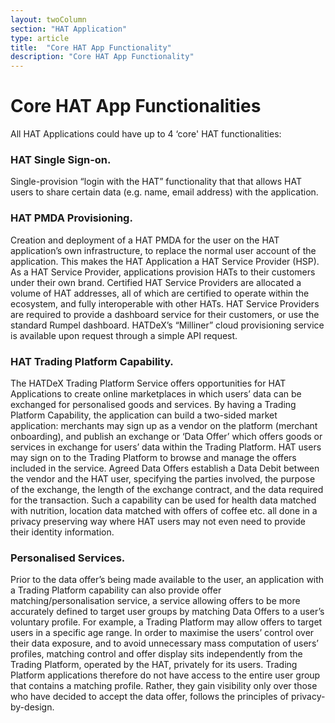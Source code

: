 ```yaml
---
layout: twoColumn
section: "HAT Application"
type: article
title:  "Core HAT App Functionality"
description: "Core HAT App Functionality"
---
```



# Core HAT App Functionalities
All HAT Applications could have up to 4 ‘core' HAT functionalities:

### HAT Single Sign-on. 
Single-provision “login with the HAT” functionality that that allows HAT users to share certain data (e.g. name, email address) with the application. 

### HAT PMDA Provisioning.
Creation and deployment of a HAT PMDA for the user on the HAT application’s own infrastructure, to replace the normal user account of the application. This makes the HAT Application a HAT Service Provider (HSP). As a HAT Service Provider, applications provision HATs to their customers under their own brand. Certified HAT Service Providers are allocated a volume of HAT addresses, all of which are certified to operate within the ecosystem, and fully interoperable with other HATs. HAT Service Providers are required to provide a dashboard service for their customers, or use the standard Rumpel dashboard. HATDeX’s “Milliner” cloud provisioning service is available upon request through a simple API request. 

### HAT Trading Platform Capability. 
The HATDeX Trading Platform Service offers opportunities for HAT Applications to create online marketplaces in which users’ data can be exchanged for personalised goods and services. By having a Trading Platform Capability, the application can build a two-sided market application: merchants may sign up as a vendor on the platform (merchant onboarding), and publish an exchange or ‘Data Offer’ which offers goods or services in exchange for users’ data within the Trading Platform. HAT users may sign on to the Trading Platform to browse and manage the offers included in the service. Agreed Data Offers establish a Data Debit between the vendor and the HAT user, specifying the parties involved, the purpose of the exchange, the length of the exchange contract, and the data required for the transaction. Such a capability can be used for health data matched with nutrition, location data matched with offers of coffee etc. all done in a privacy preserving way where HAT users may not even need to provide their identity information.

### Personalised Services. 
Prior to the data offer’s being made available to the user, an application with a Trading Platform capability can also provide offer matching/personalisation service, a service allowing offers to be more accurately defined to target user groups by matching Data Offers to a user’s voluntary profile. For example, a Trading Platform may allow offers to target users in a specific age range. In order to maximise the users’ control over their data exposure, and to avoid unnecessary mass computation of users’ profiles, matching control and offer display sits independently from the Trading Platform, operated by the HAT, privately for its users. Trading Platform applications therefore do not have access to the entire user group that contains a matching profile. Rather, they gain visibility only over those who have decided to accept the data offer, follows the principles of privacy-by-design.
